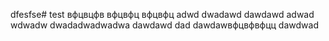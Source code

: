 dfesfse# test
вфцвцфв
вфцвфц
вфцвфц
adwd
dwadawd
dawdawd
adwad
wdwadw
dwadadwadwadwa
dawdawd
dad
dawdawвфцвфвфцц
dawdwad
